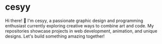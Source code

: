 # cesyy
Hi there! 👋 I'm cesyy, a passionate graphic design and programming enthusiast currently exploring creative ways to combine art and code. My repositories showcase projects in web development, animation, and unique designs. Let's build something amazing together!

